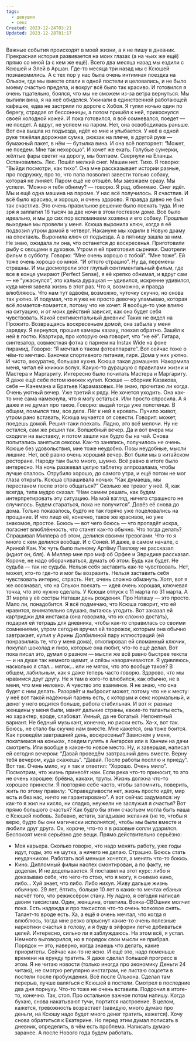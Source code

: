 ```yaml
---
tags:
  - девушки
  - секс
Created: 2023-12-24T03:21
Updated: 2023-12-28T01:17
---
```

Важные события происходят в моей жизни, а я не пишу в дневник. Прекрасная история развивается на моих глазах (а на чьих же ещё) прямо со мной (а с кем же ещё). Всего два месяца назад мы ездили с Ксюшей и Элей в Аршан. Где-то месяца три назад мы с Ксюшей познакомились. А с тех пор у нас была очень интимная поездка на Ольхон, где мы вместе спали в одной постели и целовались, и не было моему счастью предела, и вокруг всё было так красиво. И готовился я очень тщательно, боялся, что мы не сможем из-за ветра вернуться. Мы выпили вина, я на неё обиделся. Ужинали в единственной работающей кафешке, едва не застряли по дороге с Хобоя. Я гулял ночью один по берегу, страдая от бессонницы, а потом пришёл к ней, прикоснулся своей холодной кожей. И пока готовился, я всё сомневался, поедет — не поедет. А вдруг, не успеем на паром. Нет, она освободилась раньше. Вот она вышла из подъезда, идёт ко мне и улыбается. У неё в одной руке тяжёлая дорожная сумка, рюкзак на плече, в другой руке — бумажный пакет, в нём — бутылка вина. И она всё повторяет: “Может, не поедем. Мне так нехорошо”. И хочет же ехать.
Голубые сумерки, жёлтые фары светят на дорогу, мы болтаем. Свернули на Еланцы. Остановились. Лес. Пошёл мелкий снег. Машин нет. Тихо. Я говорю: “Выйди посмотри, как тихо”. Она мне рассказывает истории разные, про подружку, про то, что папа позволил завести только собаку, которая не линяет. Паром ещё не отошёл. Мы заезжаем сразу. Мы успели. “Можно я тебя обниму? — говорю. Я рад, обнимаю. Снег идёт. Мы и ещё одна машина на пароме. У нас всё получилось. Я счастлив. И всё было красиво, и хорошо, и очень здорово. Я правда давно не был так счастлив. Это очень правильное решение было поехать туда. И не зря я заплатил 16 тысяч за две ночи в этом гостевом доме. Всё было идеально, и мы до сих пор вспоминаем хозяина и его собаку.
Прошлые выходные мы провели у меня. Ксюша выронила ключ, когда я её подвозил утром домой в четверг. Накануне мы ходили в Новую драму на спектакль. Выронила ключ от подъезда. А в пятницу зашла за ним. Не знаю, ожидала ли она, что останется до воскресенья. Приготовили рыбу с овощами в духовке. Утром я ей приготовил сырники. Смотрели фильм в субботу. Говорю: “Мне очень хорошо с тобой”. “Мне тоже”. Ей тоже очень хорошо со мной. “И оттого страшно”. Ну да, перемены страшны. И мы досмотрели этот глупый сентиментальный фильм, где все в конце умирают (Perfect Sense), я её крепко обнимал, и вдруг сам — не “ужаснулся”, это калька дурацкая — удивился, искренне удивился, куда меня завела жизнь в этот раз. Что я, возможно, и правда влюбляюсь. Что нам тут вдвоём, возможно, чуточку скучно, но снова так уютно. И подумал, что я уже не просто девочку уламываю, которая всё ломается-ломается, потому что не хочет. Я вообще-то уже влияю на ситуацию, и от моих действий зависит, как она будет себя чувствовать.
Какой сентиментальный дневник! Таких не видел на Прожито.
Возвращаясь воскресеньем домой, она забыла у меня зарядку. Я вернулся, прошил камеры казаху, поехал обратно. Зашёл к ней в гостю. Квартира, про которую она говорит, что “не её”. Гитара, синтезатор, совместная фотка с парнем на Instax Wide на фоне пирамид. Говорю: “Я мечтал о таком фотоаппарате”. Вот сейчас тоже о чём-то мечтаю. Баночки спортивного питания, гиря. Дома у них уютно. И чисто, аккуратно, большая кухня. Ксюша такая домашняя. Накормила меня, читал ей книжки вслух. Какую-то дурацкую с правилами жизни и Мастера и Маргариту. Интересно было почитать Мастера и Маргариту. Я даже ещё себе потом книжек купил. Ксюше — сборник Казакова, себе — Канемана и Братьев Карамазовых. Не знаю, прочитаю ли когда. Очень уютный вечер. Уже третий к ряду. Не хочется уходить. Она как-то мне сама намекнула, что я могу остаться. Или просто спросила. А я даже и не думал про такое. Говорю: выдай тогда уже полотенце. В общем, помылся там, все дела. Лёг к ней в кровать. Пучило живот, утром рано вставать, Ксюша мучается от совести. Говорит: может, поедешь домой. Решил-таки поехать.
Ладно, это всё мелочи. Ну не остался, сам же решил так. Волшебный вечер. Да и вот вчера мы сходили на выставку, и потом зашли как будто бы на чай. Снова попытались заняться сексом. Как-то занялись, получилось не очень. Ксюше без удовольствия, мне тоже неудобно. Позы неудобные, мысли лишние. Нет, всё равно очень хороший вечер. Вот были мы в китайском ресторане. Народу там было много, шумно. Всё равно в итоге было интересно.
На ночь разжевал целую таблетку алпрозалама, чтобы лучше спалось. Отрубило хорошо, до самого утра, и ещё потом не мог глаза открыть. Ксюша спрашивала ночью: “Как думаешь, мы перестанем после этого общаться?” Сколько же тревог у неё. Я, как всегда, типа мудро сказал: “Нам самим решать, как будем интерпретировать эту ситуацию. На мой взгляд, ничего страшного не случилось. Будем стараться, пока не получится”. Довёз её снова до дома. Только показалось, будто не так горячо уже поцеловались на прощание. И что лицо её, конечно, такое же красивое, но уже знакомое, простое. Боюсь — вот чего боюсь — что пропадёт искра, погаснет влюблённость, что станет как-то обычно. Что тогда делать?
Спрашивал Миллера об этом, делился своими тревогами. Что-то я много с кем делился вообще. И с Соней. И даже, в самом начале, с Ариной Кан. Уж чуть было пьяному Артёму Павлову не рассказал (идиот он, бля). А Миллер мне про миф об Орфее и Эвридике рассказал. Короче, не надо оборачиваться, думать об этом. Будь как будет. Не судьба — так не судьба. Нельзя себя заставить как-то чувствовать. Нет, может, кто-то где-то и мог бы возразить. Нельзя заставить себя чувствовать интерес, страсть. Нет, очень сложно обмануть. Хотя, вот я же осознавал, что на Ольхон поехать — идея очень хорошая, ключевая точка, что это нужно сделать.
У Ксюши отпуск с 11 марта по 31 марта. А 31 марта у её сестры Наташи день рождения. Про Наташу — это просто. Мало ли, понадобится. Я всё подмечаю, что Ксюша говорит, что ей нравится, внимательно слушаю, пытаюсь угодить. Вот заказал ей картриджи для инстакса (она говорила, что их сложно достать), подарил ей тетрадь для дневника, чтобы как-то справилась со своими сомнениями, утром сегодня вручил ей творожок, которым она обычно завтракает, купил у Арины Долбилиной пару иллюстраций (ей понравились те, что у меня дома), откопировал ей сломанный ключик, покупал шоколад и пиво, которые она любит, что-то ещё делал.
Вот пока писал это, думал о разном — мысли же всё равно быстрее текста — и на душе так немного щемит, и слёзы наворачиваются. Я удивляюсь, насколько я стал… мягок… или не мягок, что это вообще такое? В общем, лабильным, как я даже теперь часто говорю. Здорово, что мы нравимся друг другу. Не я там в кого-то влюбился, как обычно, не в меня, что мне неловко. А чувство это взаимное. Я не знаю, что она будет с ним делать. Разорвёт и выбросит может, потому что не к месту: у неё вот такой надёжный парень есть, с которым и секс нормальный, и денег у него водится больше, работа стабильная. И вот я: разные женщины у меня были, манят дальние страны, какие-то таланты есть, но характер, вроде, слабоват. Умный, да не богатый. Непонятный вариант. Не бедный музыкант, конечно, но риски есть. Ха-х, вот так. Боюсь, не стало бы скучно нам вместе. Мне кажется, она тоже боится. Как проведём завтрашний день, воскресенье? Зависнем у меня, покатаемся на коньках, поедем гулять в Ангарске или в Ханчин на дачи смотреть. Или вообще в какое-то новое место. Ну, и завершая, написал ей сегодня вечером: “Давай проведём завтрашний день вместе. Верну тебя вечером, куда скажешь”. “Давай. После работы посплю и приеду”. Вот так. Очень мило, ну я так и ответил: “Хорошо. Очень мило”. Посмотрим, что жизнь принесёт нам. Если река что-то приносит, то это не очень хорошее: брёвна, какахи, трупы. Жизнь должна что-то хорошее принести. Я повторяю себе часто, чтобы запомнить, поверить, жить по этому правилу: “Справедливости нет, жизнь просто идёт, мир есть и без нас, ничто не гарантировано”. А вот сейчас задумался: ну как-то я жил ни кисло, ни сладко, неужели не заслужил я счастья? Вот прямо большого счастья? Как будто бы этим счастьем могла быть наша с Ксюшей любовь. Забавно, кстати, загадываю желания (не то, чтобы я верю, будто бы они магически исполнятся), чтобы мы были вместе и любили друг друга. Ох, короче, что-то я в розовые сопли ударился.
Беспокоят меня серьёзно две вещи. Прямо действительно серьёзно:
- Моя карьера. Сколько говорю, что надо менять работу, уже годы идут, годы, это не шутка, а ничего не делаю. Страшно. Боюсь стать неудачником. Работать всё меньше хочется, а менять что-то боюсь.
- Кино. Дипломный фильм наспех смонтирован, а по факту, не доделан. И не доделывается. Я поставил на этот курс: либо я доказываю себе, что чего-то стою, что я могу, я снимаю кино, либо… Хуй знает, что либо. Либо нихуя. Живу дальше жизнь обычную. 29 лет, ёптить, больше 10 лет в каких-то мечтах ебаных насчёт того, что режиссёром стану.
Ну ладно, я сегодня написал двоим таксистам. Один, женщина, ответила. Вояка-СВОшник молчит пока. Есть надежда и про таксистов что-то очень толковое снять. Талант-то вроде есть.
Ха, а ещё я очень мечтал, что когда я влюблюсь, тогда мне резко впрыснут какие-то очень полезные наркотики счастья в голову, и я буду в эйфории легче добиваться целей. Интересно, сильно ли я заблуждаюсь.
На этом всё, я устал. Немного выговорился, но в порядок свои мысли не прибрал. Порядок — это, наверно, когда знаешь что делать, какие приоритеты. Сейчас как-то не ясно.
И ещё это, надо поменьше времени на ерунду тратить. Я даже сделал большой прогресс в этом. Я не читаю новости (только иногда про экономику Деньги 24 читаю), не смотрю регулярно инстаграм, не листаю соцсети в постели после пробуждения. Всё после Ольхона. Сделал там перерыв, лучше валяться с Ксюшей в постели.
Смотрел в последние два дня порнуху. Что-то тоже не очень вставила. Подрочил в итоге-то, конечно.
Так, стоп. Про остальное важное потом напишу.
Когда бухаю, снова накатывают тучи, портится настроение. В целом, кажется, тревожность возрастает (завидую, много думаю про деньги, на Ксюшу надо будет много денег тратить, кажется). Хочу снова обратиться к Екатерине. Но перед этим думал пописать в дневник, определить, в чём есть проблема. Написать думаю заранее. А после Нового года будем работать.